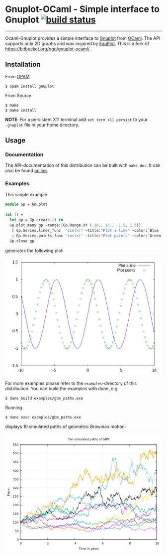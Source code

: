 # Gnuplot-OCaml - Simple interface to Gnuplot [![build status](https://travis-ci.org/c-cube/ocaml-gnuplot.svg?branch=master)](https://travis-ci.org/c-cube/ocaml-gnuplot)

---------------------------------------------------------------------------

Ocaml-Gnuplot provides a simple interface to [Gnuplot](http://www.gnuplot.info)
from [OCaml](http://www.ocaml.org).  The API supports only 2D graphs and was
inspired by [FnuPlot](https://github.com/fsprojects/FnuPlot).
This is a fork of https://bitbucket.org/ogu/gnuplot-ocaml/ .

## Installation

From [OPAM](http://opam.ocaml.org)

    $ opam install gnuplot

From Source

    $ make
    $ make install

**NOTE**: For a persistent X11 terminal add  `set term x11 persist` to your
`.gnuplot` file in your home directory.

## Usage

### Documentation

The API-documentation of this distribution can be built with `make doc`.
It can also be found [online](https://c-cube.github.io/ocaml-gnuplot/).

### Examples

This simple example

```ocaml
module Gp = Gnuplot

let () =
  let gp = Gp.create () in
  Gp.plot_many gp ~range:(Gp.Range.XY (-10., 10., -1.5, 1.5))
   [ Gp.Series.lines_func  "sin(x)" ~title:"Plot a line" ~color:`Blue
   ; Gp.Series.points_func "cos(x)" ~title:"Plot points" ~color:`Green ];
  Gp.close gp
```

generates the following plot:

![Simple Plot](./assets/simple_plot.png)

For more examples please refer to the `examples`-directory of this
distribution.  You can build the examples with dune, e.g.

```
$ dune build examples/gbm_paths.exe
```

Running

```
$ dune exec examples/gbm_paths.exe
```

displays 10 simulated paths of geometric Brownian motion:

![GBM Paths](./assets/gbm_paths.png)


